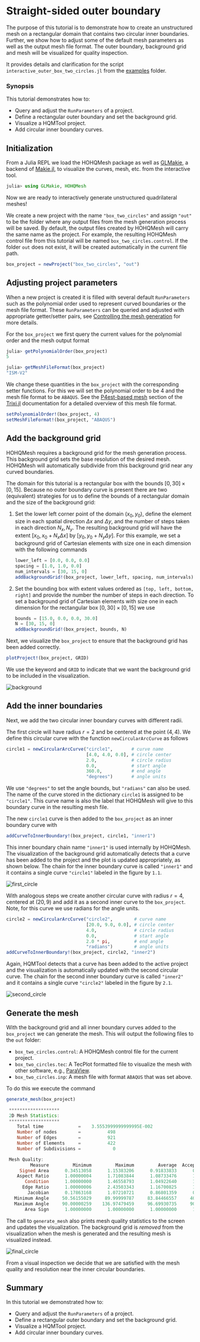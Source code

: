 # Straight-sided outer boundary

The purpose of this tutorial is to demonstrate how to create an unstructured mesh on
a rectangular domain that contains two circular inner boundaries. Further, we show how
to adjust some of the default mesh parameters as well as the
output mesh file format. The outer boundary, background grid and mesh
will be visualized for quality inspection.

It provides details and clarification for the script `interactive_outer_box_two_circles.jl`
from the [examples](https://github.com/trixi-framework/HOHQMesh.jl/tree/main/examples) folder.

### Synopsis

This tutorial demonstrates how to:
* Query and adjust the `RunParameters` of a project.
* Define a rectangular outer boundary and set the background grid.
* Visualize a HQMTool project.
* Add circular inner boundary curves.

## Initialization

From a Julia REPL we load the HOHQMesh package as well as
[GLMakie](https://github.com/JuliaPlots/GLMakie.jl/), a backend of
[Makie.jl](https://github.com/JuliaPlots/Makie.jl/), to visualize the
curves, mesh, etc. from the interactive tool.
```julia
julia> using GLMakie, HOHQMesh
```
Now we are ready to interactively generate unstructured quadrilateral meshes!

We create a new project with the name `"box_two_circles"` and
assign `"out"` to be the folder where any output files from the mesh generation process
will be saved. By default, the output files created by HOHQMesh will carry the same name
as the project. For example, the resulting HOHQMesh control file from this tutorial
will be named `box_two_circles.control`.
If the folder `out` does not exist, it will be created automatically in
the current file path.
```julia
box_project = newProject("box_two_circles", "out")
```

## Adjusting project parameters

When a new project is created it is filled with several default
`RunParameters` such as the polynomial order used to represent curved boundaries
or the mesh file format. These `RunParameters` can be queried and adjusted with
appropriate getter/setter pairs, see [Controlling the mesh generation](@ref)
for more details.

For the `box_project` we first query the current values for the polynomial
order and the mesh output format
```julia
julia> getPolynomialOrder(box_project)
5

julia> getMeshFileFormat(box_project)
"ISM-V2"
```

We change these quantities in the `box_project` with the corresponding
setter functions. For this we will set the polynomial order to be $4$ and the mesh file format
to be `ABAQUS`. See the
[P4est-based mesh](https://trixi-framework.github.io/Trixi.jl/stable/meshes/p4est_mesh/)
section of the [Trixi.jl](https://github.com/trixi-framework/Trixi.jl) documentation for a
detailed overview of this mesh file format.
```julia
setPolynomialOrder!(box_project, 4)
setMeshFileFormat!(box_project, "ABAQUS")
```

## Add the background grid

HOHQMesh requires a background grid for the mesh generation process. This background grid sets
the base resolution of the desired mesh. HOHQMesh will automatically subdivide from this background
grid near any curved boundaries.

The domain for this tutorial is a rectangular box with the bounds $[0,30]\times[0,15]$. Because no
outer boundary curve is present there are two (equivalent) strategies for us to define the bounds
of a rectangular domain and the size of the background grid:
1. Set the lower left corner point of the domain $(x_0, y_0)$, define the element size in each spatial direction
   $\Delta x$ and $\Delta y$, and the number of steps taken in each direction $N_x, N_y$. The resulting background
   grid will have the extent $[x_0, x_0 + N_x \Delta x]$ by $[y_0, y_0 + N_y \Delta y]$. For this example, we set
   a background grid of Cartesian elements with size one in each dimension with
   the following commands
   ```julia
   lower_left = [0.0, 0.0, 0.0]
   spacing = [1.0, 1.0, 0.0]
   num_intervals = [30, 15, 0]
   addBackgroundGrid!(box_project, lower_left, spacing, num_intervals)
   ```
2. Set the bounding box with extent values ordered as `[top, left, bottom, right]` and provide the number
   the number of steps in each direction. To set a background grid of Cartesian elements with size one in
   each dimension for the rectangular box $[0,30]\times[0,15]$ we use
   ```julia
   bounds = [15.0, 0.0, 0.0, 30.0]
   N = [30, 15, 0]
   addBackgroundGrid!(box_project, bounds, N)
   ```
Next, we visualize the `box_project` to ensure that the background grid has been added correctly.
```julia
plotProject!(box_project, GRID)
```
We use the keyword and `GRID` to indicate that we want the background grid to be included in the
visualization.

![background](https://user-images.githubusercontent.com/25242486/174775018-86936c6b-ba69-456e-9aaf-c5054a4aacbe.png)

## Add the inner boundaries

Next, we add the two circular inner boundary curves with different radii.

The first circle will have radius $r=2$ and be centered at the point $(4, 4)$.
We define this circular curve with the function `newCircularArcCurve` as follows
```julia
circle1 = newCircularArcCurve("circle1",       # curve name
                              [4.0, 4.0, 0.0], # circle center
                              2.0,             # circle radius
                              0.0,             # start angle
                              360.0,           # end angle
                              "degrees")       # angle units
```
We use `"degrees"` to set the angle bounds, but `"radians"` can also be used.
The name of the curve stored in the dictionary `circle1` is assigned to be `"circle1"`.
This curve name is also the label that HOHQMesh will give to this boundary curve in the
resulting mesh file.

The new `circle1` curve is then added to the `box_project` as an inner boundary curve with
```julia
addCurveToInnerBoundary!(box_project, circle1, "inner1")
```
This inner boundary chain name `"inner1"` is used internally by HOHQMesh. The visualization
of the background grid automatically detects that a curve has been added to the project
and the plot is updated appropriately, as shown below. The chain for the inner boundary
curve is called `"inner1"` and it contains a single curve `"circle1"` labeled in the figure by `1.1`.

![first_circle](https://user-images.githubusercontent.com/25242486/174775027-62a094f7-bbba-4c1c-a389-99562c2e5fe2.png)

With analogous steps we create another circular curve with radius $r=4$, centered at $(20, 9)$ and
add it as a second inner curve to the `box_project`. Note, for this curve we use radians
for the angle units.
```julia
circle2 = newCircularArcCurve("circle2",        # curve name
                              [20.0, 9.0, 0.0], # circle center
                              4.0,              # circle radius
                              0.0,              # start angle
                              2.0 * pi,         # end angle
                              "radians")        # angle units
addCurveToInnerBoundary!(box_project, circle2, "inner2")
```
Again, HQMTool detects that a curve has been added to the active project
and the visualization is automatically updated with the second circular curve.
The chain for the second inner boundary curve is called `"inner2"` and it contains
a single curve `"circle2"` labeled in the figure by `2.1`.

![second_circle](https://user-images.githubusercontent.com/25242486/174775037-a9144f93-78da-48ae-976b-7cfaeca68240.png)

## Generate the mesh

With the background grid and all inner boundary curves added to the `box_project`
we can generate the mesh.
This will output the following files to the `out` folder:

* `box_two_circles.control`: A HOHQMesh control file for the current project.
* `box_two_circles.tec`: A TecPlot formatted file to visualize the mesh with other software, e.g., [ParaView](https://www.paraview.org/).
* `box_two_circles.inp`: A mesh file with format `ABAQUS` that was set above.

To do this we execute the command
```julia
generate_mesh(box_project)

 *******************
 2D Mesh Statistics:
 *******************
    Total time             =    3.5553999999999995E-002
    Number of nodes        =          498
    Number of Edges        =          921
    Number of Elements     =          422
    Number of Subdivisions =            0

 Mesh Quality:
         Measure         Minimum         Maximum         Average  Acceptable Low Acceptable High       Reference
     Signed Area      0.34513058      1.15383206      0.91833833      0.00000000    999.99900000      1.00000000
    Aspect Ratio      1.00000004      1.71083844      1.08733476      1.00000000    999.99900000      1.00000000
       Condition      1.00000000      1.46558793      1.04922640      1.00000000      4.00000000      1.00000000
      Edge Ratio      1.00000006      2.43503343      1.16700825      1.00000000      4.00000000      1.00000000
        Jacobian      0.17863168      1.07210721      0.86801359      0.00000000    999.99900000      1.00000000
   Minimum Angle     50.56155029     89.99999787     83.84466557     40.00000000     90.00000000     90.00000000
   Maximum Angle     90.00000259    136.97479459     96.69930735     90.00000000    135.00000000     90.00000000
       Area Sign      1.00000000      1.00000000      1.00000000      1.00000000      1.00000000      1.00000000
```
The call to `generate_mesh` also prints mesh quality statistics to the screen and updates the
visualization. The background grid is *removed* from the visualization when the mesh is generated and the resulting
mesh is visualized instead.

![final_circle](https://user-images.githubusercontent.com/25242486/174775040-e4a04503-83f3-4f80-b087-972bd8dbb5e9.png)

From a visual inspection we decide that we are satisfied with the mesh quality and resolution near
the inner circular boundaries.

## Summary

In this tutorial we demonstrated how to:
* Query and adjust the `RunParameters` of a project.
* Define a rectangular outer boundary and set the background grid.
* Visualize a HQMTool project.
* Add circular inner boundary curves.

